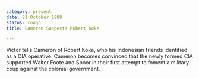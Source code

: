 ```yaml
---
category: present
date: 21 October 1988
status: rough
title: Cameron Suspects Robert Koke

---
```



Victor tells Cameron of
Robert Koke, who his Indonesian friends identified as a CIA operative.
Cameron becomes convinced that the newly formed CIA supported Walter
Foote and Spoor in their first attempt to foment a military coup against
the colonial government.
